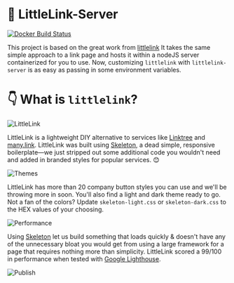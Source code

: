# 🔗 LittleLink-Server

[![Docker Build Status](https://img.shields.io/docker/pulls/timothystewart6/littlelink-server.svg)](https://hub.docker.com/r/timothystewart6/littlelink-server/)

This project is based on the great work from [littlelink](https://github.com/sethcottle/littlelink)
It takes the same simple approach to a link page and hosts it within a nodeJS server containerized for you to use. Now, customizing `littlelink` with `littlelink-server` is as easy as passing in some environment variables.



# 👇 What is `littlelink`? 

![LittleLink](https://cdn.cottle.cloud/littlelink/social-circle.png)

LittleLink is a lightweight DIY alternative to services like [Linktree](https://linktr.ee)
and [many.link](https://www.google.com). LittleLink was built using [Skeleton](http://getskeleton.com/), a dead simple, responsive boilerplate—we just stripped out some additional code you wouldn't need and added in branded styles for popular services. 😊

![Themes](https://cdn.cottle.cloud/littlelink/themes.png)

LittleLink has more than 20 company button styles you can use and we'll be throwing more in soon. You'll also find a light and dark theme ready to go. Not a fan of the colors? Update `skeleton-light.css` or `skeleton-dark.css` to the HEX values of your choosing. 

![Performance](https://cdn.cottle.cloud/littlelink/performance.png)

Using [Skeleton](http://getskeleton.com/) let us build something that loads quickly & doesn't have any of the unnecessary bloat you would get from using a large framework for a page that requires nothing more than simplicity. LittleLink scored a 99/100 in performance when tested with [Google Lighthouse](https://developers.google.com/web/tools/lighthouse).

![Publish](https://cdn.cottle.cloud/littlelink/fork-edit-publish.png)
